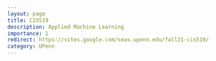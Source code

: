 ```yaml
---
layout: page
title: CIS519
description: Applied Machine Learning
importance: 1
redirect: https://sites.google.com/seas.upenn.edu/fall21-cis519/
category: UPenn
---
```



